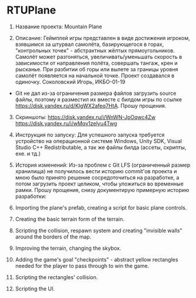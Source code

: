 # RTUPlane
1. Название проекта: Mountain Plane

2. Описание: Геймплей игры представлен в виде достижения игроком, взявшимся за штурвал самолёта, базирующегося в горах, "контрольных точек" - абстрактных жёлтых прямоугольников. Самолёт может разгоняться, увеличивать/уменьшать скорость в зависимости от направления полёта, совершать тангаж, крен и рысканье. При разбитии об горы или вылете за границы уровня самолёт появляется на начальной точке. Проект создавался в одиночку. Соколовский Игорь, ИКБО-01-19

- Git не дал из-за ограничения размера файлов загрузить source файлы, поэтому я разместил их вместе с билдом игры по ссылке https://disk.yandex.ru/d/KlgWX2afeq7HtA. Прошу прощения. 

3. Скриншоты: https://disk.yandex.ru/i/WnWN-JpOqwc4Zw https://disk.yandex.ru/i/wMqv1zelyu4Twg

4. Инструкция по запуску: Для успешного запуска требуется устройство на операционной системе Windows, Unity SDK, Visual Studio C++ Redistributable, а так же файлы билда (ассеты, скрипты, exe. и тд.) 

5. История изменений: Из-за проблем с Git LFS (ограниченный размер хранилища) не получилось вести историю commit'ов проекта и мною было принято решение сосредоточиться на разработке, а потом загрузить проект целиком, чтобы уложиться во временные рамки. Прошу прощения, снизу документирую примерную историю разработки:
1. Importing the plane's prefab, creating a script for basic plane controls. 
2. Creating the basic terrain form of the terrain.
3. Scripting the collision, respawn system and creating "invisible walls" around the borders of the map.
4. Improving the terrain, changing the skybox.
5. Adding the game's goal "checkpoints" - abstract yellow rectangles needed for the player to pass through to win the game.
6. Scripting the rectangles' collision.
7. Scripting the UI.
